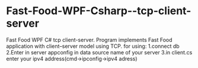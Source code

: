 # Fast-Food-WPF-Csharp--tcp-client-server
Fast Food WPF C# tcp client-server.
Program implements Fast Food application with client–server model using TCP.
for using:
1.connect db
2.Enter in server appconfig in data source name of your server
3.in client.cs enter your ipv4 address(cmd->ipconfig->ipv4 adress)
